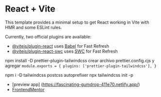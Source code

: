 # React + Vite

This template provides a minimal setup to get React working in Vite with HMR and some ESLint rules.

Currently, two official plugins are available:

- [@vitejs/plugin-react](https://github.com/vitejs/vite-plugin-react/blob/main/packages/plugin-react/README.md) uses [Babel](https://babeljs.io/) for Fast Refresh
- [@vitejs/plugin-react-swc](https://github.com/vitejs/vite-plugin-react-swc) uses [SWC](https://swc.rs/) for Fast Refresh

npm install -D prettier-plugin-tailwindcss
crear archivo prettier.config.cjs y agregar
`module.exports = {
    plugins: ['prettier-plugin-tailwindcss'],
  }
  `

npm i -D tailwindcss postcss autoprefixer
npx tailwindcss init -p

- [preview app] (https://fascinating-gumdrop-411e70.netlify.app/)
- [FrontendMentor](https://www.frontendmentor.io/challenges/todo-app-Su1_KokOW/hub)